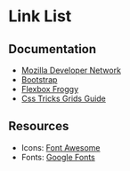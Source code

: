 # Link List

## Documentation
- [Mozilla Developer Network](https://developer.mozilla.org/en-US/)
- [Bootstrap](https://getbootstrap.com/docs/5.3/getting-started/introduction/)
- [Flexbox Froggy](https://flexboxfroggy.com/)
- [Css Tricks Grids Guide](https://css-tricks.com/snippets/css/complete-guide-grid/)
## Resources
- Icons: [Font Awesome](https://fontawesome.com/)
- Fonts: [Google Fonts](https://fonts.google.com/)
